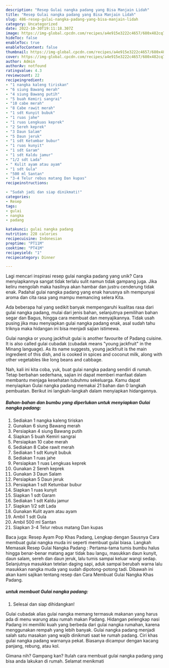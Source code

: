 ```yaml
---
description: "Resep Gulai nangka padang yang Bisa Manjain Lidah"
title: "Resep Gulai nangka padang yang Bisa Manjain Lidah"
slug: 486-resep-gulai-nangka-padang-yang-bisa-manjain-lidah
category: Uncategorized
date: 2022-10-30T19:11:18.307Z
image: https://img-global.cpcdn.com/recipes/a4e915e3222c4657/680x482cq70/gulai-nangka-padang-foto-resep-utama.jpg
hideToc: false
enableToc: true
enableTocContent: false
thumbnail: https://img-global.cpcdn.com/recipes/a4e915e3222c4657/680x482cq70/gulai-nangka-padang-foto-resep-utama.jpg
cover: https://img-global.cpcdn.com/recipes/a4e915e3222c4657/680x482cq70/gulai-nangka-padang-foto-resep-utama.jpg
author: Admin
authorAv: notfound
ratingvalue: 4.3
reviewcount: 22
recipeingredient:
- "1 nangka kaleng tiriskan"
- "6 siung Bawang merah"
- "4 siung Bawang putih"
- "5 buah Kemiri sangrai"
- "10 cabe merah"
- "8 Cabe rawit merah"
- "1 sdt Kunyit bubuk"
- "1 ruas jahe"
- "1 ruas Lengkuas keprek"
- "2 Sereh keprek"
- "3 Daun Salam"
- "5 Daun jeruk"
- "1 sdt Ketumbar bubur"
- "1 ruas kunyit"
- "1 sdt Garam"
- "1 sdt Kaldu jamur"
- "1/2 sdt Lada"
- " Kulit ayam atau ayam"
- "1 sdt Gula"
- "500 ml Santan"
- "3-4 Telur rebus matang Dan kupas"
recipeinstructions:

- "Sudah jadi dan siap dinikmati!"
categories:
- Resep
tags:
- gulai
- nangka
- padang

katakunci: gulai nangka padang 
nutrition: 228 calories
recipecuisine: Indonesian
preptime: "PT11M"
cooktime: "PT41M"
recipeyield: "1"
recipecategory: Dinner

---
```





Lagi mencari inspirasi resep gulai nangka padang yang unik? Cara menyiapkannya sangat tidak terlalu sulit namun tidak gampang juga. Jika keliru mengolah maka hasilnya akan hambar dan justru cenderung tidak enak. Padahal gulai nangka padang yang enak harusnya sih mempunyai aroma dan cita rasa yang mampu memancing selera Kita.





Ada beberapa hal yang sedikit banyak mempengaruhi kualitas rasa dari gulai nangka padang, mulai dari jenis bahan, selanjutnya pemilihan bahan segar dan Bagus, hingga cara membuat dan menyajikannya. Tidak usah pusing jika mau menyiapkan gulai nangka padang enak,      asal sudah tahu triknya maka hidangan ini bisa menjadi sajian istimewa.














Gulai nangka or young jackfruit gulai is another favourite of Padang cuisine. It is also called gulai cubadak (cubadak means &#34;young jackfruit&#34; in the Minang language). As its name suggests, young jackfruit is the main ingredient of this dish, and is cooked in spices and coconut milk, along with other vegetables like long beans and cabbage.






Nah, kali ini kita coba, yuk, buat gulai nangka padang sendiri di rumah. Tetap berbahan sederhana, sajian ini dapat memberi manfaat dalam membantu menjaga kesehatan tubuhmu sekeluarga. Kamu dapat menyiapkan Gulai nangka padang memakai 21 bahan dan 0 langkah pembuatan. Berikut ini langkah-langkah dalam menyiapkan hidangannya.

<!--inarticleads1-->

##### Bahan-bahan dan bumbu yang diperlukan untuk menyiapkan Gulai nangka padang:

1. Sediakan 1 nangka kaleng tiriskan
1. Gunakan 6 siung Bawang merah
1. Persiapkan 4 siung Bawang putih
1. Siapkan 5 buah Kemiri sangrai
1. Persiapkan 10 cabe merah
1. Sediakan 8 Cabe rawit merah
1. Sediakan 1 sdt Kunyit bubuk
1. Sediakan 1 ruas jahe
1. Persiapkan 1 ruas Lengkuas keprek
1. Gunakan 2 Sereh keprek
1. Gunakan 3 Daun Salam
1. Persiapkan 5 Daun jeruk
1. Persiapkan 1 sdt Ketumbar bubur
1. Siapkan 1 ruas kunyit
1. Siapkan 1 sdt Garam
1. Sediakan 1 sdt Kaldu jamur
1. Siapkan 1/2 sdt Lada
1. Gunakan  Kulit ayam atau ayam
1. Ambil 1 sdt Gula
1. Ambil 500 ml Santan
1. Siapkan 3-4 Telur rebus matang Dan kupas


Baca juga: Resep Ayam Pop Khas Padang, Lengkap dengan Sausnya Cara membuat gulai nangka muda ini seperti membuat gulai biasa. Langkah Memasak Resep Gulai Nangka Padang : Pertama-tama tumis bumbu halus hingga benar-benar matang agar tidak bau langu, masukkan daun kunyit, daun salam, sereh dan daun jeruk, lalu tumis sampai keluar wangi sedap. Selanjutnya masukkan tetelan daging sapi, aduk sampai berubah warna lalu masukkan nangka muda yang sudah dipotong-potong tadi. Dibawah ini akan kami sajikan tentang resep dan Cara Membuat Gulai Nangka Khas Padang. 

<!--inarticleads2-->

#####  untuk membuat Gulai nangka padang:


1. Selesai dan siap dihidangkan!

Gulai cubadak alias gulai nangka memang termasuk makanan yang harus ada di menu warung atau rumah makan Padang. Hidangan pelengkap nasi Padang ini memiliki kuah yang berbeda dari gulai nangka rumahan, karena menggunakan rempah yang lebih banyak. Gulai nangka padang menjadi salah satu masakan yang wajib dinikmati saat ke rumah padang. Ciri khas gulai nangka padang warnanya pekat. Biasanya dicampur dengan kacang panjang, rebung, atau kol. 

Gimana nih? Gampang kan? Itulah cara membuat gulai nangka padang yang bisa anda lakukan di rumah. Selamat menikmati
